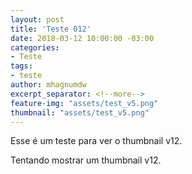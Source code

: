 ```yaml
---
layout: post
title: 'Teste 012'
date: 2018-03-12 10:00:00 -03:00
categories:
- Teste
tags:
- teste
author: mhagnumdw
excerpt_separator: <!--more-->
feature-img: "assets/test_v5.png"
thumbnail: "assets/test_v5.png"
---
```


Esse é um teste para ver o thumbnail v12.

<!--more-->

Tentando mostrar um thumbnail v12.